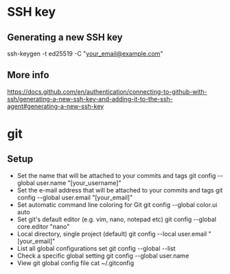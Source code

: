 # SSH key

## Generating a new SSH key
ssh-keygen -t ed25519 -C "your_email@example.com"

## More info
https://docs.github.com/en/authentication/connecting-to-github-with-ssh/generating-a-new-ssh-key-and-adding-it-to-the-ssh-agent#generating-a-new-ssh-key



# git

## Setup

- Set the name that will be attached to your commits and tags
git config --global user.name "[your_username]"
- Set the e-mail address that will be attached to your commits and tags
git config --global user.email "[your_email]"
- Set automatic command line coloring for Git
git config --global color.ui auto
- Set git's default editor (e.g. vim, nano, notepad etc)
git config --global core.editor "nano"
- Local directory, single project (default)
git config --local user.email "[your_email]"
- List all global configurations set
git config --global --list
- Check a specific global setting
git config --global user.name
- View git global config file
cat ~/.gitconfig




